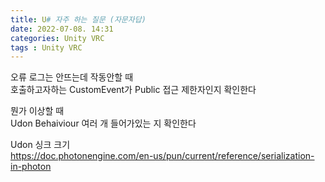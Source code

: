 ```yaml
---
title: U# 자주 하는 질문 (자문자답)
date: 2022-07-08. 14:31
categories: Unity VRC
tags : Unity VRC
---
```


오류 로그는 안뜨는데 작동안할 때  
호출하고자하는 CustomEvent가 Public 접근 제한자인지 확인한다

뭔가 이상할 때  
Udon Behaiviour 여러 개 들어가있는 지 확인한다

Udon 싱크 크기  
https://doc.photonengine.com/en-us/pun/current/reference/serialization-in-photon